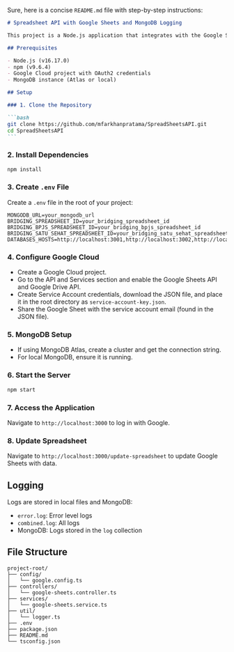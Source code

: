 Sure, here is a concise `README.md` file with step-by-step instructions:

````markdown
# Spreadsheet API with Google Sheets and MongoDB Logging

This project is a Node.js application that integrates with the Google Sheets API and logs data to MongoDB using Winston.

## Prerequisites

- Node.js (v16.17.0)
- npm (v9.6.4)
- Google Cloud project with OAuth2 credentials
- MongoDB instance (Atlas or local)

## Setup

### 1. Clone the Repository

```bash
git clone https://github.com/mfarkhanpratama/SpreadSheetsAPI.git
cd SpreadSheetsAPI
```
````

### 2. Install Dependencies

```bash
npm install
```

### 3. Create `.env` File

Create a `.env` file in the root of your project:

```env
MONGODB_URL=your_mongodb_url
BRIDGING_SPREADSHEET_ID=your_bridging_spreadsheet_id
BRIDGING_BPJS_SPREADSHEET_ID=your_bridging_bpjs_spreadsheet_id
BRIDGING_SATU_SEHAT_SPREADSHEET_ID=your_bridging_satu_sehat_spreadsheet_id
DATABASES_HOSTS=http://localhost:3001,http://localhost:3002,http://localhost:3003
```

### 4. Configure Google Cloud

- Create a Google Cloud project.
- Go to the API and Services section and enable the Google Sheets API and Google Drive API.
- Create Service Account credentials, download the JSON file, and place it in the root directory as `service-account-key.json`.
- Share the Google Sheet with the service account email (found in the JSON file).

### 5. MongoDB Setup

- If using MongoDB Atlas, create a cluster and get the connection string.
- For local MongoDB, ensure it is running.

### 6. Start the Server

```bash
npm start
```

### 7. Access the Application

Navigate to `http://localhost:3000` to log in with Google.

### 8. Update Spreadsheet

Navigate to `http://localhost:3000/update-spreadsheet` to update Google Sheets with data.

## Logging

Logs are stored in local files and MongoDB:

- `error.log`: Error level logs
- `combined.log`: All logs
- MongoDB: Logs stored in the `log` collection

## File Structure

```
project-root/
├── config/
│   └── google.config.ts
├── controllers/
│   └── google-sheets.controller.ts
├── services/
│   └── google-sheets.service.ts
├── util/
│   └── logger.ts
├── .env
├── package.json
├── README.md
└── tsconfig.json
```
